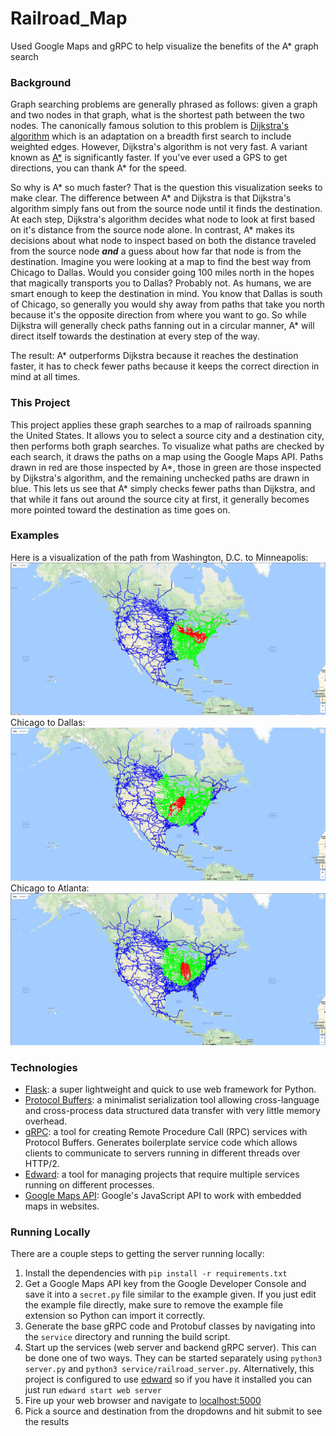 # Railroad_Map
Used Google Maps and gRPC to help visualize the benefits of the A* graph search

### Background
  Graph searching problems are generally phrased as follows: given a graph and two nodes in that graph, what is the shortest path between the two nodes. The canonically famous solution to this problem is [Dijkstra's algorithm](https://en.wikipedia.org/wiki/Dijkstra%27s_algorithm) which is an adaptation on a breadth first search to include weighted edges. However, Dijkstra's algorithm is not very fast. A variant known as [A*](https://en.wikipedia.org/wiki/A*_search_algorithm) is significantly faster. If you've ever used a GPS to get directions, you can thank A* for the speed.

  So why is A* so much faster? That is the question this visualization seeks to make clear. The difference between A* and Dijkstra is that  Dijkstra's algorithm simply fans out from the source node until it finds the destination. At each step, Dijkstra's algorithm decides what node to look at first based on it's distance from the source node alone. In contrast, A* makes its decisions about what node to inspect based on both the distance traveled from the source node **_and_** a guess about how far that node is from the destination. Imagine you were looking at a map to find the best way from Chicago to Dallas. Would you consider going 100 miles north in the hopes that magically transports you to Dallas? Probably not. As humans, we are smart enough to keep the destination in mind. You know that Dallas is south of Chicago, so generally you would shy away from paths that take you north because it's the opposite direction from where you want to go. So while Dijkstra will generally check paths fanning out in a circular manner, A* will direct itself towards the destination at every step of the way.

  The result: A* outperforms Dijkstra because it reaches the destination faster, it has to check fewer paths because it keeps the correct direction in mind at all times.

### This Project
  This project applies these graph searches to a map of railroads spanning the United States. It allows you to select a source city and a destination city, then performs both graph searches. To visualize what paths are checked by each search, it draws the paths on a map using the Google Maps API. Paths drawn in red are those inspected by A*, those in green are those inspected by Dijkstra's algorithm, and the remaining unchecked paths are drawn in blue. This lets us see that A* simply checks fewer paths than Dijkstra, and that while it fans out around the source city at first, it generally becomes more pointed toward the destination as time goes on.

### Examples
  Here is a visualization of the path from Washington, D.C. to Minneapolis:
  ![Sample visualization](screenshots/screenshot.jpg?raw=true "Screenshot of A* Visualization - Washington, D.C. to Minneapolis")
  Chicago to Dallas:
  ![Sample visualization](screenshots/screenshot2.jpg?raw=true "Screenshot of A* Visualization - Chicago to Dallas")
  Chicago to Atlanta:
  ![Sample visualization](screenshots/screenshot3.jpg?raw=true "Screenshot of A* Visualization - Chicago to Atlanta")

### Technologies
- [Flask](http://flask.pocoo.org/): a super lightweight and quick to use web framework for Python.
- [Protocol Buffers](https://developers.google.com/protocol-buffers/): a minimalist serialization tool allowing cross-language and cross-process data structured data transfer with very little memory overhead.
- [gRPC](https://grpc.io/about/): a tool for creating Remote Procedure Call (RPC) services with Protocol Buffers. Generates boilerplate service code which allows clients to communicate to servers running in different threads over HTTP/2.
- [Edward](http://engblog.yext.com/edward/): a tool for managing projects that require multiple services running on different processes.
- [Google Maps API](https://developers.google.com/maps/documentation/javascript/tutorial): Google's JavaScript API to work with embedded maps in websites.

### Running Locally
There are a couple steps to getting the server running locally:
<ol>
	<li>Install the dependencies with <code>pip install -r requirements.txt</code></li>
	<li>
		Get a Google Maps API key from the Google Developer Console and save it into a
		<code>secret.py</code> file similar to the example given. If you just edit the
		example file directly, make sure to remove the example file extension so Python
		can import it correctly.
	</li>
	<li>
		Generate the base gRPC code and Protobuf classes by navigating into the <code>service</code>
		directory and running the build script.
	</li>
	<li>Start up the services (web server and backend gRPC server). This can be done one of
		two ways. They can be started separately using <code>python3 server.py</code> and
		<code>python3 service/railroad_server.py</code>. Alternatively, this project is
		configured to use <a href="https://github.com/yext/edward">edward</a> so if you
		have it installed you can just run <code>edward start web server</code></li>
	<li>
		Fire up your web browser and navigate to <a href="https://localhost:5000">localhost:5000</a>
	</li>
	<li>
		Pick a source and destination from the dropdowns and hit submit to see the results
	</li>
</ol>
